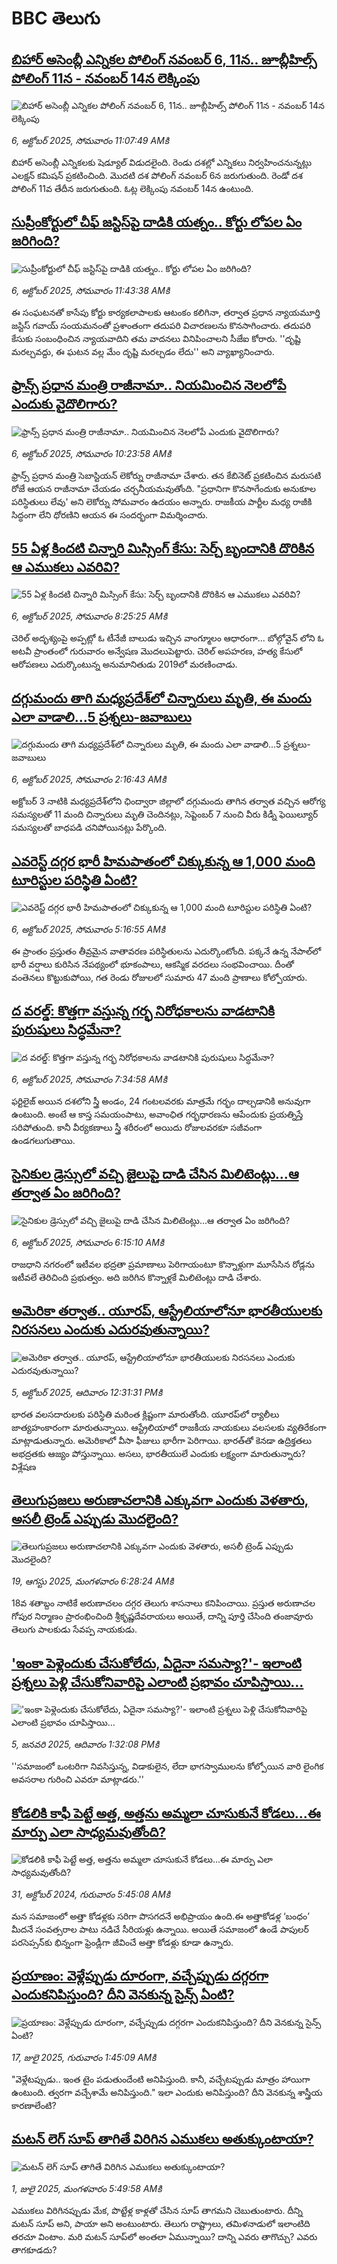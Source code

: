 # BBC తెలుగు## [బిహార్ అసెంబ్లీ ఎన్నికల పోలింగ్  నవంబర్ 6, 11న.. జూబ్లీహిల్స్ పోలింగ్ 11న - నవంబర్ 14న లెక్కింపు](https://www.bbc.com/telugu/articles/cn5qdxkqdlgo?at_medium=RSS&at_campaign=rss?at_campaign=githubrss)![బిహార్ అసెంబ్లీ ఎన్నికల పోలింగ్  నవంబర్ 6, 11న.. జూబ్లీహిల్స్ పోలింగ్ 11న - నవంబర్ 14న లెక్కింపు](https://ichef.bbci.co.uk/ace/ws/240/cpsprodpb/8b30/live/0d6deba0-a2a0-11f0-928c-71dbb8619e94.png)_6, అక్టోబర్ 2025, సోమవారం 11:07:49 AMకి_బిహార్ అసెంబ్లీ ఎన్నికలకు షెడ్యూల్ విడుదలైంది. రెండు దశల్లో ఎన్నికలు నిర్వహించనున్నట్లు ఎలక్షన్ కమిషన్ ప్రకటించింది. మొదటి దశ పోలింగ్ నవంబర్ 6న జరుగుతుంది. రెండో దశ పోలింగ్ 11వ తేదీన జరుగుతుంది. ఓట్ల లెక్కింపు  నవంబర్ 14న ఉంటుంది.## [సుప్రీంకోర్టులో చీఫ్ జస్టిస్‌పై దాడికి యత్నం.. కోర్టు లోపల ఏం జరిగింది?](https://www.bbc.com/telugu/articles/cddmvejq2qmo?at_medium=RSS&at_campaign=rss?at_campaign=githubrss)![సుప్రీంకోర్టులో చీఫ్ జస్టిస్‌పై దాడికి యత్నం.. కోర్టు లోపల ఏం జరిగింది?](https://ichef.bbci.co.uk/ace/ws/240/cpsprodpb/43d5/live/f3b19780-a29e-11f0-b741-177e3e2c2fc7.jpg)_6, అక్టోబర్ 2025, సోమవారం 11:43:38 AMకి_ఈ సంఘటనతో కాసేపు కోర్టు కార్యకలాపాలకు ఆటంకం కలిగినా, తర్వాత ప్రధాన న్యాయమూర్తి జస్టిస్ గవాయ్ సంయమనంతో ప్రశాంతంగా తదుపరి విచారణలను కొనసాగించారు. తదుపరి కేసుకు సంబంధించిన న్యాయవాదిని తమ వాదనలు వినిపించాలని సీజేఐ కోరారు. ''దృష్టి మరల్చవద్దు, ఈ ఘటన వల్ల మేం దృష్టి మరల్చడం లేదు'' అని వ్యాఖ్యానించారు.## [ఫ్రాన్స్ ప్రధాన మంత్రి రాజీనామా.. నియమించిన నెలలోపే ఎందుకు వైదొలిగారు?](https://www.bbc.com/telugu/articles/cy85zq2gqqyo?at_medium=RSS&at_campaign=rss?at_campaign=githubrss)![ఫ్రాన్స్ ప్రధాన మంత్రి రాజీనామా.. నియమించిన నెలలోపే ఎందుకు వైదొలిగారు?](https://ichef.bbci.co.uk/ace/ws/240/cpsprodpb/1d1a/live/7a011870-a29e-11f0-94eb-2d0a64a6f1c0.jpg)_6, అక్టోబర్ 2025, సోమవారం 10:23:58 AMకి_ఫ్రాన్స్ ప్రధాన మంత్రి సెబాస్టియన్ లెకోర్ను రాజీనామా చేశారు. తన కేబినెట్ ప్రకటించిన మరుసటి రోజే ఆయన రాజీనామా చేయడం చర్చనీయమవుతోంది.
"ప్రధానిగా కొనసాగేందుకు అనుకూల పరిస్థితులు లేవు' అని లెకోర్ను సోమవారం ఉదయం అన్నారు. రాజకీయ పార్టీల మధ్య రాజీకి సిద్ధంగా లేని ధోరణిని ఆయన ఈ సందర్భంగా విమర్శించారు.## [55 ఏళ్ల కిందటి చిన్నారి మిస్సింగ్ కేసు:  సెర్చ్ బృందానికి దొరికిన ఆ ఎముకలు ఎవరివి?](https://www.bbc.com/telugu/articles/cwynzeyk3kzo?at_medium=RSS&at_campaign=rss?at_campaign=githubrss)![55 ఏళ్ల కిందటి చిన్నారి మిస్సింగ్ కేసు:  సెర్చ్ బృందానికి దొరికిన ఆ ఎముకలు ఎవరివి?](https://ichef.bbci.co.uk/ace/ws/240/cpsprodpb/fdf3/live/a9729680-a283-11f0-8255-dda89af0baef.jpg)_6, అక్టోబర్ 2025, సోమవారం 8:25:25 AMకి_చెరిల్ అదృశ్యంపై అప్పట్లో ఓ టీనేజీ బాలుడు ఇచ్చిన వాంగ్మూలం ఆధారంగా... బోల్గోవైన్ లోని ఓ అటవీ ప్రాంతంలో గురువారం అన్వేషణ మొదలుపెట్టారు.
చెరిల్ అపహరణ, హత్య కేసులో ఆరోపణలు ఎదుర్కొంటున్న అనుమానితుడు 2019లో మరణించాడు.## [దగ్గుమందు తాగి మధ్యప్రదేశ్‌లో చిన్నారులు మృతి, ఈ మందు ఎలా వాడాలి...5 ప్రశ్నలు-జవాబులు](https://www.bbc.com/telugu/articles/cwy8l7p3l01o?at_medium=RSS&at_campaign=rss?at_campaign=githubrss)![దగ్గుమందు తాగి మధ్యప్రదేశ్‌లో చిన్నారులు మృతి, ఈ మందు ఎలా వాడాలి...5 ప్రశ్నలు-జవాబులు](https://ichef.bbci.co.uk/ace/ws/240/cpsprodpb/4a90/live/7c6db8a0-a20f-11f0-928c-71dbb8619e94.jpg)_6, అక్టోబర్ 2025, సోమవారం 2:16:43 AMకి_అక్టోబర్ 3 నాటికి మధ్యప్రదేశ్‌లోని ఛింద్వారా జిల్లాలో దగ్గుమందు తాగిన తర్వాత వచ్చిన  ఆరోగ్య సమస్యలతో 11 మంది చిన్నారులు మృతి చెందినట్లు, సెప్టెంబర్ 7 నుంచి వీరు కిడ్నీ ఫెయిల్యూర్ సమస్యలతో బాధపడి చనిపోయినట్లు పేర్కొంది.## [ఎవరెస్ట్‌ దగ్గర భారీ హిమపాతంలో  చిక్కుకున్న ఆ 1,000 మంది టూరిస్టుల పరిస్థితి ఏంటి? ](https://www.bbc.com/telugu/articles/c75q0wl40yro?at_medium=RSS&at_campaign=rss?at_campaign=githubrss)![ఎవరెస్ట్‌ దగ్గర భారీ హిమపాతంలో  చిక్కుకున్న ఆ 1,000 మంది టూరిస్టుల పరిస్థితి ఏంటి? ](https://ichef.bbci.co.uk/ace/ws/240/cpsprodpb/29dc/live/c2eb5820-a267-11f0-853c-35a5f07af93d.jpg)_6, అక్టోబర్ 2025, సోమవారం 5:16:55 AMకి_ఈ ప్రాంతం ప్రస్తుతం తీవ్రమైన వాతావరణ పరిస్థితులను ఎదుర్కొంటోంది. పక్కనే ఉన్న నేపాల్‌లో భారీ వర్షాలు కురిసిన నేపథ్యంలో భూకంపాలు, ఆకస్మిక వరదలు సంభవించాయి. దీంతో వంతెనలు కొట్టుకుపోయి, గత రెండు రోజులలో సుమారు 47 మంది ప్రాణాలు కోల్పోయారు.## [ద వరల్డ్: కొత్తగా వస్తున్న గర్భ నిరోధకాలను వాడటానికి పురుషులు సిద్ధమేనా?](https://www.bbc.com/telugu/articles/cre5r8qwzjqo?at_medium=RSS&at_campaign=rss?at_campaign=githubrss)![ద వరల్డ్: కొత్తగా వస్తున్న గర్భ నిరోధకాలను వాడటానికి పురుషులు సిద్ధమేనా?](https://ichef.bbci.co.uk/ace/ws/240/cpsprodpb/f2e3/live/91c85320-a27a-11f0-8750-8f7dd5d5d150.jpg)_6, అక్టోబర్ 2025, సోమవారం 7:34:58 AMకి_ఫర్టిలైజ్ అయిన దశలోని స్త్రీ అండం, 24 గంటలవరకు మాత్రమే గర్భం దాల్చడానికి అనువుగా ఉంటుంది. అంటే ఆ కాస్త సమయంపాటు, అవాంఛిత గర్భధారణను ఆపేందుకు ప్రయత్నిస్తే సరిపోతుంది. కానీ వీర్యకణాలు స్త్రీ శరీరంలో అయిదు రోజులవరకూ సజీవంగా ఉండగలుగుతాయి.## [సైనికుల డ్రెస్సులో వచ్చి జైలుపై దాడి చేసిన మిలిటెంట్లు...ఆ తర్వాత ఏం జరిగింది?](https://www.bbc.com/telugu/articles/c80g4v484k0o?at_medium=RSS&at_campaign=rss?at_campaign=githubrss)![సైనికుల డ్రెస్సులో వచ్చి జైలుపై దాడి చేసిన మిలిటెంట్లు...ఆ తర్వాత ఏం జరిగింది?](https://ichef.bbci.co.uk/ace/ws/240/cpsprodpb/6636/live/ffaa55d0-a272-11f0-a0ee-918eb0c3b906.jpg)_6, అక్టోబర్ 2025, సోమవారం 6:15:10 AMకి_రాజధాని నగరంలో ఇటీవల భద్రతా ప్రమాణాలు పెరిగాయంటూ కొన్నాళ్లుగా మూసేసిన రోడ్లను ఇటీవలే తెరిచింది ప్రభుత్వం. అది జరిగిన కొన్నాళ్లకే మిలిటెంట్లు దాడి చేశారు.## [అమెరికా తర్వాత.. యూరప్, ఆస్ట్రేలియాలోనూ భారతీయులకు నిరసనలు ఎందుకు ఎదురవుతున్నాయి? ](https://www.bbc.com/telugu/articles/crmerk7ppdro?at_medium=RSS&at_campaign=rss?at_campaign=githubrss)![అమెరికా తర్వాత.. యూరప్, ఆస్ట్రేలియాలోనూ భారతీయులకు నిరసనలు ఎందుకు ఎదురవుతున్నాయి? ](https://ichef.bbci.co.uk/ace/ws/240/cpsprodpb/b8e9/live/e938f720-a1e6-11f0-ab23-d127b1d8dfad.jpg)_5, అక్టోబర్ 2025, ఆదివారం 12:31:31 PMకి_భారత వలసదారులకు పరిస్థితి మరింత క్లిష్టంగా మారుతోంది. యూరప్‌లో ర్యాలీలు జాత్యహంకారంగా మారుతున్నాయి. ఆస్ట్రేలియాలో రాజకీయ నాయకులు వలసలకు వ్యతిరేకంగా మాట్లాడుతున్నారు. అమెరికాలో వీసా ఫీజులు భారీగా పెరిగాయి. భారత్‌తో కెనడా ఉద్రిక్తతలు అభద్రతకు ఆజ్యం పోస్తున్నాయి. అసలు, భారతీయులే ఎందుకు లక్ష్యంగా  మారుతున్నారు? విశ్లేషణ## [తెలుగుప్రజలు అరుణాచలానికి ఎక్కువగా ఎందుకు వెళతారు, అసలీ ట్రెండ్ ఎప్పుడు మొదలైంది? ](https://www.bbc.com/telugu/articles/c8jp32zrzxpo?at_medium=RSS&at_campaign=rss?at_campaign=githubrss)![తెలుగుప్రజలు అరుణాచలానికి ఎక్కువగా ఎందుకు వెళతారు, అసలీ ట్రెండ్ ఎప్పుడు మొదలైంది? ](https://ichef.bbci.co.uk/ace/ws/240/cpsprodpb/cf2d/live/01932bf0-7d85-11f0-98a0-956f61945264.jpg)_19, ఆగస్టు 2025, మంగళవారం 6:28:24 AMకి_18వ శతాబ్దం నాటికే అరుణాచలం దగ్గర తెలుగు శాసనాలు కనిపించాయి. ప్రస్తుత అరుణాచల గోపుర నిర్మాణం ప్రారంభించింది శ్రీకృష్ణదేవరాయలు అయితే, దాన్ని పూర్తి చేసింది తంజావూరు తెలుగు పాలకుడు సేవప్ప నాయకుడు.## ['ఇంకా పెళ్లెందుకు చేసుకోలేదు, ఏదైనా సమస్యా?'- ఇలాంటి ప్రశ్నలు పెళ్లి చేసుకోనివారిపై ఎలాంటి ప్రభావం చూపిస్తాయి... ](https://www.bbc.com/telugu/articles/cgq1w3lz7yyo?at_medium=RSS&at_campaign=rss?at_campaign=githubrss)!['ఇంకా పెళ్లెందుకు చేసుకోలేదు, ఏదైనా సమస్యా?'- ఇలాంటి ప్రశ్నలు పెళ్లి చేసుకోనివారిపై ఎలాంటి ప్రభావం చూపిస్తాయి... ](https://ichef.bbci.co.uk/ace/ws/240/cpsprodpb/f6de/live/72c94a60-cb3e-11ef-87df-d575b9a434a4.jpg)_5, జనవరి 2025, ఆదివారం 1:32:08 PMకి_''సమాజంలో ఒంటరిగా నివసిస్తున్న, విడాకులైన, లేదా భాగస్వాములను కోల్పోయిన వారి లైంగిక అవసరాల గురించి ఎవరూ మాట్లాడరు.''## [కోడలికి కాఫీ పెట్టే అత్త, అత్తను అమ్మలా చూసుకునే కోడలు...ఈ మార్పు ఎలా సాధ్యమవుతోంది?](https://www.bbc.com/telugu/articles/c1l41zl8el2o?at_medium=RSS&at_campaign=rss?at_campaign=githubrss)![కోడలికి కాఫీ పెట్టే అత్త, అత్తను అమ్మలా చూసుకునే కోడలు...ఈ మార్పు ఎలా సాధ్యమవుతోంది?](https://ichef.bbci.co.uk/ace/ws/240/cpsprodpb/2b61/live/9176a6d0-8b0e-11ef-a81b-b1eda9741da3.jpg)_31, అక్టోబర్ 2024, గురువారం 5:45:08 AMకి_మన సమాజంలో అత్తా కోడళ్లకు సరిగా పొసగదనే అభిప్రాయం ఉంది.ఈ అత్తాకోడళ్ల ‘బంధం’ మీదనే సంవత్సరాల పాటు నడిచే సీరియళ్లు ఉన్నాయి. అయితే సమాజంలో ఉండే పాపులర్ పరసెప్సన్‌కు భిన్నంగా ఫ్రెండ్లీగా జీవించే అత్తా కోడళ్లు కూడా ఉన్నారు.## [ప్రయాణం: వెళ్లేప్పుడు దూరంగా, వచ్చేప్పుడు దగ్గరగా ఎందుకనిపిస్తుంది? దీని వెనకున్న సైన్స్ ఏంటి?](https://www.bbc.com/telugu/articles/c0l4y727n1jo?at_medium=RSS&at_campaign=rss?at_campaign=githubrss)![ప్రయాణం: వెళ్లేప్పుడు దూరంగా, వచ్చేప్పుడు దగ్గరగా ఎందుకనిపిస్తుంది? దీని వెనకున్న సైన్స్ ఏంటి?](https://ichef.bbci.co.uk/ace/ws/240/cpsprodpb/054c/live/6957c010-62b0-11f0-8e78-11023c48a856.png)_17, జులై 2025, గురువారం 1:45:09 AMకి_"వెళ్లేటప్పుడు.. ఇంత టైం పడుతుందేంటి అనిపిస్తుంది. కానీ, వచ్చేటప్పుడు మాత్రం హాయిగా ఉంటుంది. త్వరగా వచ్చేశామే అనిపిస్తుంది." ఇలా ఎందుకు అనిపిస్తుంది? దీని వెనకున్న శాస్త్రీయ కారణాలేంటి?## [మటన్ లెగ్ సూప్ తాగితే విరిగిన ఎముకలు అతుక్కుంటాయా?](https://www.bbc.com/telugu/articles/c0l4g92j8kzo?at_medium=RSS&at_campaign=rss?at_campaign=githubrss)![మటన్ లెగ్ సూప్ తాగితే విరిగిన ఎముకలు అతుక్కుంటాయా?](https://ichef.bbci.co.uk/ace/ws/240/cpsprodpb/b31e/live/cce532c0-6d41-11f0-9462-bb509dc78127.jpg)_1, జులై 2025, మంగళవారం 5:49:58 AMకి_ఎముకలు విరిగినప్పుడు మేక, పొట్టేళ్ల కాళ్లతో చేసిన సూప్ తాగమని చెబుతుంటారు. దీన్ని మటన్ సూప్ అని, పాయా అని అంటుంటారు. తెలుగు రాష్ట్రాలు, తమిళనాడులో ఇలాంటిది తరచూ వింటాం. మరి మటన్ సూప్‌లో అంతలా ఏమున్నాయి? దాన్ని ఎవరు తాగొచ్చు? ఎవరు తాగకూడదు?